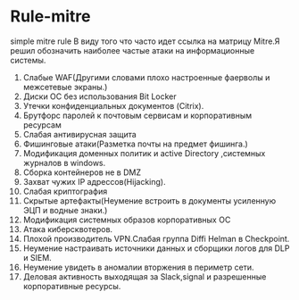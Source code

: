 # Rule-mitre
simple mitre rule
В виду того что часто идет ссылка на матрицу Mitre.Я решил обозначить наиболее 
частые атаки на информационные системы.
1.	Слабые WAF(Другими словами плохо настроенные фаерволы и межсетевые экраны.)
2.	Диски ОС без использования Bit Locker
3.	Утечки конфиденциальных документов (Citrix).
4.	Брутфорс паролей к почтовым сервисам и корпоративным ресурсам
5.	Слабая антивирусная защита
6.	Фишинговые атаки(Разметка почты на предмет фишинга.)
7.	Модификация доменных политик и active Directory ,системных журналов в windows.
8.	Сборка контейнеров не в DMZ
9.	Захват чужих IP адрессов(Hijacking).
10.	Слабая криптография
11.	Скрытые артефакты(Неумение встроить в документы усиленную ЭЦП и водные знаки.)
12.	Модификация системных образов корпоративных ОС
13.	Атака киберсквотеров. 
14.	Плохой производитель VPN.Слабая группа Diffi Helman в Checkpoint.
15.	Неумение настраивать источники данных и сборщики логов для DLP и SIEM.
16.	Неумение увидеть в аномалии вторжения в периметр сети.
17.	Деловая активность выходящая за Slack,signal и разрешенные корпоративные ресурсы.



